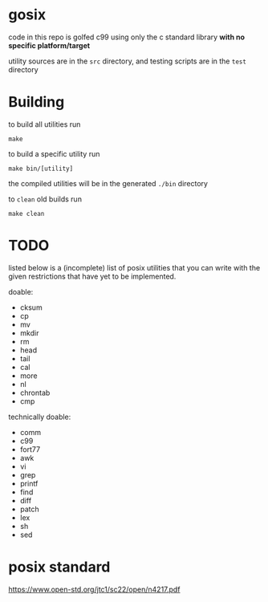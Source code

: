 # gosix
code in this repo is golfed c99 using only the c standard library **with no specific platform/target**

utility sources are in the `src` directory, and testing scripts are in the `test` directory

# Building
to build all utilities run
```
make
```

to build a specific utility run
```
make bin/[utility]
```

the compiled utilities will be in the generated `./bin` directory

to `clean` old builds run
```
make clean
```

# TODO
listed below is a (incomplete) list of posix utilities that you can write with the given restrictions that have yet to be implemented.

doable:
- cksum
- cp
- mv
- mkdir
- rm
- head
- tail
- cal
- more
- nl
- chrontab
- cmp

technically doable:
- comm
- c99
- fort77
- awk
- vi
- grep
- printf
- find
- diff
- patch
- lex
- sh
- sed

# posix standard
https://www.open-std.org/jtc1/sc22/open/n4217.pdf
